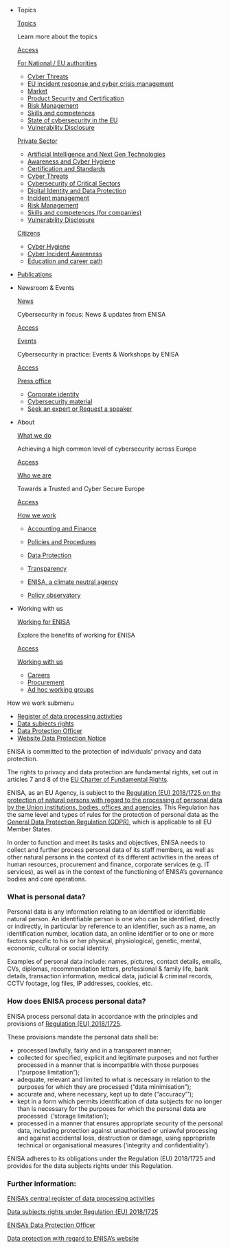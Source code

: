 * Topics
    
    [Topics](https://www.enisa.europa.eu/topics "Access  to All Topics page")
    
    Learn more about the topics
    
    [Access](https://www.enisa.europa.eu/topics "All topics page")
    
    [For National / EU authorities](https://www.enisa.europa.eu/audience/national-eu-authorities "Access to For National / EU authorities page")
    
    * [Cyber Threats](https://www.enisa.europa.eu/topics/cyber-threats)
    * [EU incident response and cyber crisis management](https://www.enisa.europa.eu/topics/eu-incident-response-and-cyber-crisis-management)
    * [Market](https://www.enisa.europa.eu/topics/market)
    * [Product Security and Certification](https://www.enisa.europa.eu/topics/product-security-and-certification)
    * [Risk Management](https://www.enisa.europa.eu/topics/risk-management)
    * [Skills and competences](https://www.enisa.europa.eu/topics/skills-and-competences)
    * [State of cybersecurity in the EU](https://www.enisa.europa.eu/topics/state-of-cybersecurity-in-the-eu)
    * [Vulnerability Disclosure](https://www.enisa.europa.eu/topics/vulnerability-disclosure)
    
    [Private Sector](https://www.enisa.europa.eu/audience/private-sector "Access  to Private Sector page")
    
    * [Artificial Intelligence and Next Gen Technologies](https://www.enisa.europa.eu/topics/artificial-intelligence-and-next-gen-technologies)
    * [Awareness and Cyber Hygiene](https://www.enisa.europa.eu/topics/awareness-and-cyber-hygiene)
    * [Certification and Standards](https://www.enisa.europa.eu/topics/certification-and-standards)
    * [Cyber Threats](https://www.enisa.europa.eu/topics/cyber-threats)
    * [Cybersecurity of Critical Sectors](https://www.enisa.europa.eu/topics/cybersecurity-of-critical-sectors)
    * [Digital Identity and Data Protection](https://www.enisa.europa.eu/topics/digital-identity-and-data-protection)
    * [Incident management](https://www.enisa.europa.eu/topics/incident-management)
    * [Risk Management](https://www.enisa.europa.eu/topics/risk-management)
    * [Skills and competences (for companies)](https://www.enisa.europa.eu/topics/skills-and-competences-for-companies)
    * [Vulnerability Disclosure](https://www.enisa.europa.eu/topics/vulnerability-disclosure)
    
    [Citizens](https://www.enisa.europa.eu/audience/citizens "Access  to Citizens page")
    
    * [Cyber Hygiene](https://www.enisa.europa.eu/topics/cyber-hygiene)
    * [Cyber Incident Awareness](https://www.enisa.europa.eu/topics/cyber-incident-awareness)
    * [Education and career path](https://www.enisa.europa.eu/topics/education-and-career-path)
    
* [Publications](https://www.enisa.europa.eu/publications)
* Newsroom & Events
    
    [News](https://www.enisa.europa.eu/news "Access  to All News")
    
    Cybersecurity in focus: News & updates from ENISA
    
    [Access](https://www.enisa.europa.eu/news "All News page")
    
    [Events](https://www.enisa.europa.eu/events "Access  to All Events")
    
    Cybersecurity in practice: Events & Workshops by ENISA
    
    [Access](https://www.enisa.europa.eu/events "All Events page")
    
    [Press office](https://www.enisa.europa.eu/press-office "Access  to Press office page")
    
    * [Corporate identity](https://www.enisa.europa.eu/press-office/corporate-identity)
    * [Cybersecurity material](https://www.enisa.europa.eu/press-office/cybersecurity-material)
    * [Seek an expert or Request a speaker](https://www.enisa.europa.eu/form/seek-an-expert)
    
* About
    
    [What we do](https://www.enisa.europa.eu/about-enisa/what-we-do "Access  to What we do page")
    
    Achieving a high common level of cybersecurity across Europe
    
    [Access](https://www.enisa.europa.eu/about-enisa/what-we-do "What we do page")
    
    [Who we are](https://www.enisa.europa.eu/about-enisa/who-we-are "Access  to Who we are page")
    
    Towards a Trusted and Cyber Secure Europe 
    
    [Access](https://www.enisa.europa.eu/about-enisa/who-we-are "Who we are page")
    
    [How we work](https://www.enisa.europa.eu/about-enisa/How-we-work "Access  to How we work page")
    
    * [Accounting and Finance](https://www.enisa.europa.eu/about-enisa/accounting-finance/accounting-finance)
    * [Policies and Procedures](https://www.enisa.europa.eu/about-enisa/procedures-and-policies)
    * [Data Protection](https://www.enisa.europa.eu/about-enisa/data-protection/data-protection)
    * [Transparency](https://www.enisa.europa.eu/about-enisa/transparency)
    * [ENISA, a climate neutral agency](https://www.enisa.europa.eu/enisa-a-climate-neutral-agency)
    
    * [Policy observatory](https://www.enisa.europa.eu/topics/state-of-cybersecurity-in-the-eu/cybersecurity-policies/policy-observatory)
    
* Working with us
    
    [Working for ENISA](https://www.enisa.europa.eu/working-with-us/working-for-enisa "Access  to Working for ENISA page")
    
    Explore the benefits of working for ENISA
    
    [Access](https://www.enisa.europa.eu/working-with-us/working-for-enisa "Work with ENISA page")
    
    [Working with us](https://www.enisa.europa.eu/work-with-us "Access  to Working with us page")
    
    * [Careers](https://www.enisa.europa.eu/careers)
    * [Procurement](https://www.enisa.europa.eu/working-with-us/procurement)
    * [Ad hoc working groups](https://www.enisa.europa.eu/working-with-us/ad-hoc-working-groups-calls)
    

How we work submenu

* [Register of data processing activities](https://www.enisa.europa.eu/about-enisa/data-protection/enisa2019s-central-register-of-data-processing-activities)
* [Data subjects rights](https://www.enisa.europa.eu/about-enisa/data-protection/data-subjects-rights)
* [Data Protection Officer](https://www.enisa.europa.eu/about-enisa/data-protection/data-protection-officer)
* [Website Data Protection Notice](https://www.enisa.europa.eu/about-enisa/data-protection/data_protection_website)

ENISA is committed to the protection of individuals’ privacy and data protection.

The rights to privacy and data protection are fundamental rights, set out in articles 7 and 8 of the [EU Charter of Fundamental Rights](https://www.europarl.europa.eu/charter/pdf/text_en.pdf).

ENISA, as an EU Agency, is subject to the [Regulation (EU) 2018/1725 on the protection of natural persons with regard to the processing of personal data by the Union institutions, bodies, offices and agencies](https://eur-lex.europa.eu/legal-content/EN/TXT/?uri=uriserv:OJ.L_.2018.295.01.0039.01.ENG&toc=OJ:L:2018:295:TOC). This Regulation has the same level and types of rules for the protection of personal data as the [General Data Protection Regulation (GDPR)](https://eur-lex.europa.eu/legal-content/EN/ALL/?uri=CELEX%3A32016R0679), which is applicable to all EU Member States.

In order to function and meet its tasks and objectives, ENISA needs to collect and further process personal data of its staff members, as well as other natural persons in the context of its different activities in the areas of human resources, procurement and finance, corporate services (e.g. IT services), as well as in the context of the functioning of ENISA’s governance bodies and core operations.

### What is personal data?

Personal data is any information relating to an identified or identifiable natural person. An identifiable person is one who can be identified, directly or indirectly, in particular by reference to an identifier, such as a name, an identification number, location data, an online identifier or to one or more factors specific to his or her physical, physiological, genetic, mental, economic, cultural or social identity.

Examples of personal data include: names, pictures, contact details, emails, CVs, diplomas, recommendation letters, professional & family life, bank details, transaction information, medical data, judicial & criminal records, CCTV footage, log files, IP addresses, cookies, etc.

### How does ENISA process personal data?

ENISA process personal data in accordance with the principles and provisions of [Regulation (EU) 2018/1725](https://eur-lex.europa.eu/legal-content/EN/TXT/?uri=uriserv:OJ.L_.2018.295.01.0039.01.ENG&toc=OJ:L:2018:295:TOC).

These provisions mandate the personal data shall be:

* processed lawfully, fairly and in a transparent manner;
* collected for specified, explicit and legitimate purposes and not further processed in a manner that is incompatible with those purposes (“purpose limitation”);
* adequate, relevant and limited to what is necessary in relation to the purposes for which they are processed (“data minimisation”);
* accurate and, where necessary, kept up to date (“accuracy”’);
* kept in a form which permits identification of data subjects for no longer than is necessary for the purposes for which the personal data are processed  (‘storage limitation’);
* processed in a manner that ensures appropriate security of the personal data, including protection against unauthorised or unlawful processing and against accidental loss, destruction or damage, using appropriate technical or organisational measures (‘integrity and confidentiality’).

ENISA adheres to its obligations under the Regulation (EU) 2018/1725 and provides for the data subjects rights under this Regulation.

### Further information:

[ENISA’s central register of data processing activities](https://www.enisa.europa.eu/about-enisa/data-protection/enisa2019s-central-register-of-data-processing-activities)

[Data subjects rights under Regulation (EU) 2018/1725](https://www.enisa.europa.eu/about-enisa/data-protection/data-subjects-rights)

[ENISA’s Data Protection Officer](https://www.enisa.europa.eu/about-enisa/data-protection/data-protection-officer)

[Data protection with regard to ENISA’s website](https://www.enisa.europa.eu/about-enisa/data-protection/data_protection_website)